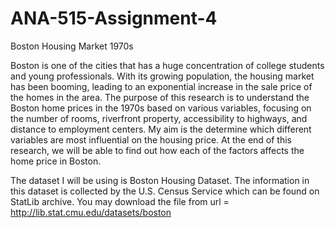 # ANA-515-Assignment-4
Boston Housing Market 1970s

Boston is one of the cities that has a huge concentration of college students and young professionals. With its growing population, the housing market has been booming, leading to an exponential increase in the sale price of the homes in the area. The purpose of this research is to understand the Boston home prices in the 1970s based on various variables, focusing on the number of rooms, riverfront property, accessibility to highways, and distance to employment centers. My aim is the determine which different variables are most influential on the housing price. At the end of this research, we will be able to find out how each of the factors affects the home price in Boston.

The dataset I will be using is Boston Housing Dataset. The information in this dataset is collected by the U.S. Census Service which can be found on StatLib archive. You may download the file from url = http://lib.stat.cmu.edu/datasets/boston
